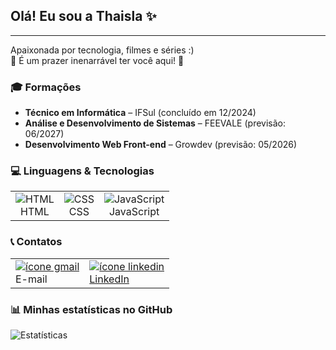 <h2 class="code-line" data-line-start=1 data-line-end=2><a id="Ol_Eu_sou_a_Thaisla__1"></a>Olá! Eu sou a Thaisla ✨</h2>
<hr>
<p class="has-line-data" data-line-start="3" data-line-end="5">Apaixonada por tecnologia, filmes e séries :)<br>
🔸 É um prazer inenarrável ter você aqui! 🔹</p>

<h3 class="code-line" data-line-start=6 data-line-end=7><a id="_Formaes_6"></a>🎓 Formações</h3>
<ul>
  <li class="has-line-data" data-line-start="7" data-line-end="8"><strong>Técnico em Informática</strong> – IFSul (concluído em 12/2024)</li>
  <li class="has-line-data" data-line-start="8" data-line-end="9"><strong>Análise e Desenvolvimento de Sistemas</strong> – FEEVALE (previsão: 06/2027)</li>
  <li class="has-line-data" data-line-start="9" data-line-end="11"><strong>Desenvolvimento Web Front-end</strong> – Growdev (previsão: 05/2026)</li>
</ul>

<h3 class="code-line" data-line-start=11 data-line-end=12><a id="_Linguagens__Tecnologias_11"></a>💻 Linguagens & Tecnologias</h3>
<table>
  <tr>
    <td align="center">
      <img src="https://img.icons8.com/?size=50&id=20909&format=png&color=000000" alt="HTML" /><br>HTML
    </td>
    <td align="center">
      <img src="https://img.icons8.com/?size=50&id=21278&format=png&color=000000" alt="CSS" /><br>CSS
    </td>
    <td align="center">
      <img src="https://img.icons8.com/?size=50&id=108784&format=png&color=000000" alt="JavaScript" /><br>JavaScript
    </td>
  </tr>
</table>

<h3 class="code-line" data-line-start=14 data-line-end=15><a id="__Contatos_14"></a>📞 Contatos</h3>
<table>
    <tr>
        <td>
            <a href="mailto:thaisladaveiga@gmail.com">
                <img src="https://img.icons8.com/?size=50&id=qyRpAggnV0zH&format=png&color=000000" alt="ícone gmail">
            </a>    <br>E-mail
        </td>
        <td>  
            <a href="https://www.linkedin.com/in/thaisla-veiga-993675247?utm_source=share&utm_campaign=share_via&utm_content=profile utm_medium=ios_app">
                <img src="https://img.icons8.com/?size=50&id=xuvGCOXi8Wyg&format=png&color=000000" alt="ícone linkedin"><br>LinkedIn
            </a>
        </td>
    </tr>

</table>

<h3 class="code-line" data-line-start=17 data-line-end=18><a id="_Minhas_estatsticas_no_GitHub_17"></a>📊 Minhas estatísticas no GitHub</h3>
<p class="has-line-data" data-line-start="19" data-line-end="20">
  <img src="https://github-readme-stats.vercel.app/api?username=Thaislaa&show_icons=true&theme=tokyonight" alt="Estatísticas">
</p>
